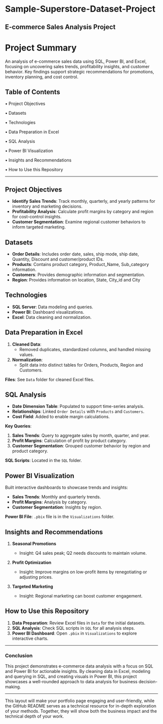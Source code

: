 # Sample-Superstore-Dataset-Project
## E-commerce Sales Analysis Project

# Project Summary
An analysis of e-commerce sales data using SQL, Power BI, and Excel, focusing on uncovering sales trends, profitability insights, and customer behavior. Key findings support strategic recommendations for promotions, inventory planning, and cost control.

## Table of Contents
•	Project Objectives

•	Datasets

•	Technologies

•	Data Preparation in Excel

•	SQL Analysis

•	Power BI Visualization

•	Insights and Recommendations

•	How to Use this Repository

---

## Project Objectives
- **Identify Sales Trends**: Track monthly, quarterly, and yearly patterns for inventory and marketing decisions.
- **Profitability Analysis**: Calculate profit margins by category and region for cost-control insights.
- **Customer Segmentation**: Examine regional customer behaviors to inform targeted marketing.

## Datasets
- **Order Details**: Includes order date, sales, ship mode, ship date, Quantity, Discount and customer/product IDs.
- **Products**: Contains product category, Product_Name, Sub_category information.
- **Customers**: Provides demographic information and segmentation.
- **Region**: Provides information on location, State, City_id and City

## Technologies
- **SQL Server**: Data modeling and queries.
- **Power BI**: Dashboard visualizations.
- **Excel**: Data cleaning and normalization.

## Data Preparation in Excel
1. **Cleaned Data**:
   - Removed duplicates, standardized columns, and handled missing values.
2. **Normalization**:
   - Split data into distinct tables for Orders, Products, Region and Customers.

**Files**: See `Data` folder for cleaned Excel files.

## SQL Analysis
- **Date Dimension Table**: Populated to support time-series analysis.
- **Relationships**: Linked `Order Details` with `Products` and `Customers`.
- **Cost Field**: Added to enable margin calculations.
  
**Key Queries**:
1. **Sales Trends**: Query to aggregate sales by month, quarter, and year.
2. **Profit Margins**: Calculation of profit by product category.
3. **Customer Segmentation**: Grouped customer behavior by region and product category.

**SQL Scripts**: Located in the `SQL` folder.

## Power BI Visualization
Built interactive dashboards to showcase trends and insights:
- **Sales Trends**: Monthly and quarterly trends.
- **Profit Margins**: Analysis by category.
- **Customer Segmentation**: Insights by region.

**Power BI File**: `.pbix` file is in the `Visualizations` folder.

## Insights and Recommendations

1. **Seasonal Promotions**  
   - Insight: Q4 sales peak; Q2 needs discounts to maintain volume.
  
2. **Profit Optimization**  
   - Insight: Improve margins on low-profit items by renegotiating or adjusting prices.
  
3. **Targeted Marketing**  
   - Insight: Regional marketing can boost customer engagement.

## How to Use this Repository
1. **Data Preparation**: Review Excel files in `Data` for the initial datasets.
2. **SQL Analysis**: Check SQL scripts in `SQL` for all analysis steps.
3. **Power BI Dashboard**: Open `.pbix` in `Visualizations` to explore interactive charts.

---

### Conclusion
This project demonstrates e-commerce data analysis with a focus on SQL and Power BI for actionable insights. By cleaning data in Excel, modeling and querying in SQL, and creating visuals in Power BI, this project showcases a well-rounded approach to data analysis for business decision-making.

--- 

This layout will make your portfolio page engaging and user-friendly, while the GitHub README serves as a technical resource for in-depth exploration of your methods. Together, they will show both the business impact and the technical depth of your work.
